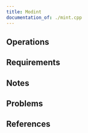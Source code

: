 ```yaml
---
title: Modint
documentation_of: ./mint.cpp
---
```


## Operations

## Requirements

## Notes

## Problems

## References
